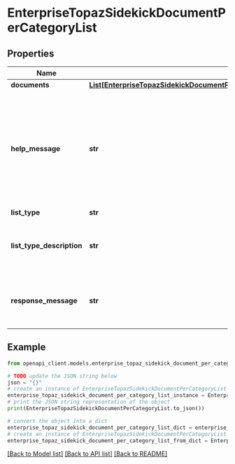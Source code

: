 # EnterpriseTopazSidekickDocumentPerCategoryList


## Properties

Name | Type | Description | Notes
------------ | ------------- | ------------- | -------------
**documents** | [**List[EnterpriseTopazSidekickDocumentPerCategoryListDocumentPerCategoryListEntry]**](EnterpriseTopazSidekickDocumentPerCategoryListDocumentPerCategoryListEntry.md) |  | [optional] 
**help_message** | **str** | Localized message explaining how the documents were derived (e.g. from the last 30 days activity). This field is optional. | [optional] 
**list_type** | **str** |  | [optional] 
**list_type_description** | **str** | Description of the types of documents present in the list. | [optional] 
**response_message** | **str** | Response message in case no documents are present in the card. | [optional] 

## Example

```python
from openapi_client.models.enterprise_topaz_sidekick_document_per_category_list import EnterpriseTopazSidekickDocumentPerCategoryList

# TODO update the JSON string below
json = "{}"
# create an instance of EnterpriseTopazSidekickDocumentPerCategoryList from a JSON string
enterprise_topaz_sidekick_document_per_category_list_instance = EnterpriseTopazSidekickDocumentPerCategoryList.from_json(json)
# print the JSON string representation of the object
print(EnterpriseTopazSidekickDocumentPerCategoryList.to_json())

# convert the object into a dict
enterprise_topaz_sidekick_document_per_category_list_dict = enterprise_topaz_sidekick_document_per_category_list_instance.to_dict()
# create an instance of EnterpriseTopazSidekickDocumentPerCategoryList from a dict
enterprise_topaz_sidekick_document_per_category_list_from_dict = EnterpriseTopazSidekickDocumentPerCategoryList.from_dict(enterprise_topaz_sidekick_document_per_category_list_dict)
```
[[Back to Model list]](../README.md#documentation-for-models) [[Back to API list]](../README.md#documentation-for-api-endpoints) [[Back to README]](../README.md)


